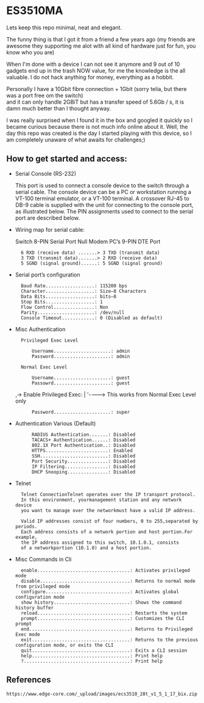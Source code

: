 # ES3510MA

Lets keep this repo minimal, neat and elegant.

The funny thing is that I got it from a friend a few years ago (my friends are awesome they supporting me alot with all kind of hardware just for fun, you know who you are)

When I'm done with a device I can not see it anymore and 9 out of 10 gadgets end up in the trash NOW value,
for me the knowledge is the all valuable. I do not hack anything for money, everything as a hobbit.

Personally I have a 10Gbit fibre connection + 1Gbit (sorry telia, but there was a port free om the switch)  
and it can only handle 2GBiT but has a transfer speed of 5.6Gb / s, it is damn much better than I thought anyway. 

I was really  surprised when I found it in the box and googled it quickly so I became curious because there is not much info online about it.
Well, the day this repo was created is the day I started playing with this device, so I am completely unaware of what awaits for challenges;)


## How to get started and access: 


- Serial Console (RS-232)

    This port is used to connect a console device to the switch through a serial cable.
    The console device can be a PC or workstation running a VT-100 terminal
    emulator, or a VT-100 terminal. A crossover RJ-45 to DB-9 cable is supplied with
    the unit for connecting to the console port, as illustrated below. The PIN
    assignments used to connect to the serial port are described below.

- Wiring map for serial cable:

    Switch 8-PIN Serial Port Null Modem PC’s 9-PIN DTE Port

        6 RXD (receive data) .......> 3 TXD (transmit data)
        3 TXD (transmit data).......> 2 RXD (receive data)   
        5 SGND (signal ground)......: 5 SGND (signal ground)

- Serial port’s configuration

        Baud Rate..................: 115200 bps
        Character..................: Size—8 Characters
        Data Bits..................: bits—8
        Stop Bits..................: 1
        Flow Control...............: Non
        Parity.....................: /dev/null
        Console Timeout............: 0 (Disabled as default)

- Misc Authentication 

        Privileged Exec Level
        
            Username.....................: admin
            Password.....................: admin

        Normal Exec Level

            Username.....................: guest
            Passowrd.....................: guest

    ,-> Enable Privileged Exec:
    |
    '----> This works from Normal Exec Level only
        
            Password.....................: super

- Authentication Various (Default)

            RADIUS Authentication.......: Disabled
            TACACS+ Authentication......: Disabled
            802.1X Port Authentication..: Disabled
            HTTPS.......................: Enabled
            SSH.........................: Disabled
            Port Security...............: Disabled
            IP Filtering................: Disabled
            DHCP Snooping...............: Disabled


- Telnet

        Telnet ConnectionTelnet operates over the IP transport protocol. 
        In this environment, yourmanagement station and any network device 
        you want to manage over the networkmust have a valid IP address. 

        Valid IP addresses consist of four numbers, 0 to 255,separated by periods. 
        Each address consists of a network portion and host portion.For example, 
        the IP address assigned to this switch, 10.1.0.1, consists 
        of a networkportion (10.1.0) and a host portion.


- Misc Commands in Cli


        enable..................................: Activates privileged mode
        disable.................................: Returns to normal mode from privileged mode
        configure...............................: Activates global configuration mode
        show history............................: Shows the command history buffer
        reload..................................: Restarts the system
        prompt..................................: Customizes the CLI prompt
        end.....................................: Returns to Privileged Exec mode
        exit....................................: Returns to the previous configuration mode, or exits the CLI
        quit....................................: Exits a CLI session
        help....................................: Print help 
        ?.......................................: Print help



## References

    https://www.edge-core.com/_upload/images/ecs3510_28t_v1_5_1_17_bix.zip